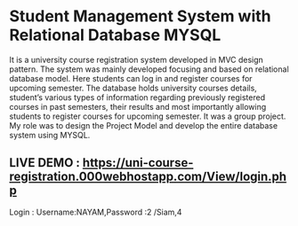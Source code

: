 # Student Management System with Relational Database MYSQL

It is a university course registration system developed in MVC design pattern. The system was mainly developed focusing and based on relational database model.  Here students can log in and register courses for upcoming semester. The database holds university courses details, student’s various types of information regarding previously registered courses in past semesters, their results and most importantly allowing students to register courses for upcoming semester. It was a group project. My role was to design the Project Model and develop the entire database system using MYSQL.

## LIVE DEMO : https://uni-course-registration.000webhostapp.com/View/login.php
Login :
Username:NAYAM,Password :2    /Siam,4
